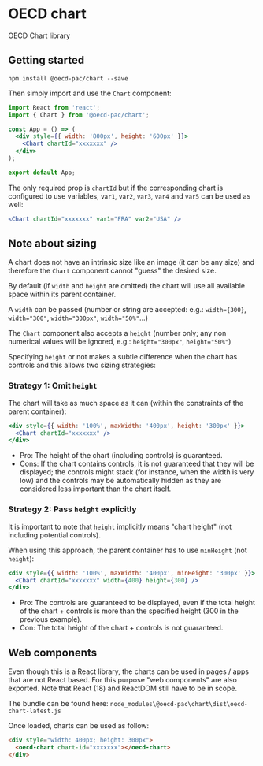 # OECD chart

OECD Chart library

## Getting started

```shell
npm install @oecd-pac/chart --save
```

Then simply import and use the `Chart` component:

```jsx
import React from 'react';
import { Chart } from '@oecd-pac/chart';

const App = () => (
  <div style={{ width: '800px', height: '600px' }}>
    <Chart chartId="xxxxxxx" />
  </div>
);

export default App;
```

The only required prop is `chartId` but if the corresponding chart is configured to use variables, `var1`, `var2`, `var3`, `var4` and `var5` can be used as well:

```jsx
<Chart chartId="xxxxxxx" var1="FRA" var2="USA" />
```

## Note about sizing

A chart does not have an intrinsic size like an image (it can be any size) and therefore the `Chart` component cannot "guess" the desired size.

By default (if `width` and `height` are omitted) the chart will use all available space within its parent container.

A `width` can be passed (number or string are accepted: e.g.: `width={300}`, `width="300"`, `width="300px"`, `width="50%"`...)

The `Chart` component also accepts a `height` (number only; any non numerical values will be ignored, e.g.: `height="300px"`, `height="50%"`)

Specifying `height` or not makes a subtle difference when the chart has controls and this allows two sizing strategies:

### Strategy 1: Omit `height`

The chart will take as much space as it can (within the constraints of the parent container):

```jsx
<div style={{ width: '100%', maxWidth: '400px', height: '300px' }}>
  <Chart chartId="xxxxxxx" />
</div>
```

- Pro: The height of the chart (including controls) is guaranteed.
- Cons: If the chart contains controls, it is not guaranteed that they will be displayed; the controls might stack (for instance, when the width is very low) and the controls may be automatically hidden as they are considered less important than the chart itself.

### Strategy 2: Pass `height` explicitly

It is important to note that `height` implicitly means "chart height" (not including potential controls).

When using this approach, the parent container has to use `minHeight` (not `height`):

```jsx
<div style={{ width: '100%', maxWidth: '400px', minHeight: '300px' }}>
  <Chart chartId="xxxxxxx" width={400} height={300} />
</div>
```

- Pro: The controls are guaranteed to be displayed, even if the total height of the chart + controls is more than the specified height (300 in the previous example).
- Con: The total height of the chart + controls is not guaranteed.

## Web components

Even though this is a React library, the charts can be used in pages / apps that are not React based. For this purpose "web components" are also exported. Note that React (18) and ReactDOM still have to be in scope.

The bundle can be found here: `node_modules\@oecd-pac\chart\dist\oecd-chart-latest.js`

Once loaded, charts can be used as follow:

```html
<div style="width: 400px; height: 300px">
  <oecd-chart chart-id="xxxxxxx"></oecd-chart>
</div>
```
